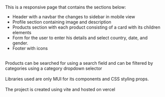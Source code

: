 This is a responsive page that contains the sections below:
- Header with a navbar the changes to sidebar in mobile view
- Profile section containing image and description
- Products section with each product consisting of a card with its children elements
- Form for the user to enter his details and select country, date, and gender.
- Footer with icons

<br/>
Products can be searched for using a search field and can be filtered by categories using a category dropdown selector <br/>
<br/>
Libraries used are only MUI for its components and CSS styling props.<br/>
<br/>
The project is created using vite and hosted on vercel
